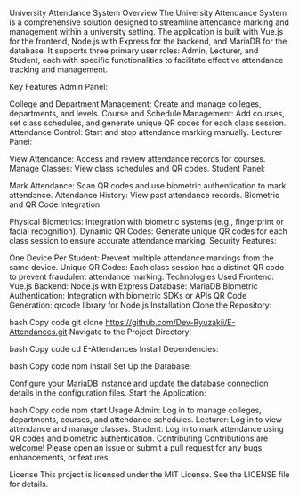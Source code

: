 University Attendance System
Overview
The University Attendance System is a comprehensive solution designed to streamline attendance marking and management within a university setting. The application is built with Vue.js for the frontend, Node.js with Express for the backend, and MariaDB for the database. It supports three primary user roles: Admin, Lecturer, and Student, each with specific functionalities to facilitate effective attendance tracking and management.

Key Features
Admin Panel:

College and Department Management: Create and manage colleges, departments, and levels.
Course and Schedule Management: Add courses, set class schedules, and generate unique QR codes for each class session.
Attendance Control: Start and stop attendance marking manually.
Lecturer Panel:

View Attendance: Access and review attendance records for courses.
Manage Classes: View class schedules and QR codes.
Student Panel:

Mark Attendance: Scan QR codes and use biometric authentication to mark attendance.
Attendance History: View past attendance records.
Biometric and QR Code Integration:

Physical Biometrics: Integration with biometric systems (e.g., fingerprint or facial recognition).
Dynamic QR Codes: Generate unique QR codes for each class session to ensure accurate attendance marking.
Security Features:

One Device Per Student: Prevent multiple attendance markings from the same device.
Unique QR Codes: Each class session has a distinct QR code to prevent fraudulent attendance marking.
Technologies Used
Frontend: Vue.js
Backend: Node.js with Express
Database: MariaDB
Biometric Authentication: Integration with biometric SDKs or APIs
QR Code Generation: qrcode library for Node.js
Installation
Clone the Repository:

bash
Copy code
git clone https://github.com/Dev-Ryuzakii/E-Attendances.git
Navigate to the Project Directory:

bash
Copy code
cd E-Attendances
Install Dependencies:

bash
Copy code
npm install
Set Up the Database:

Configure your MariaDB instance and update the database connection details in the configuration files.
Start the Application:

bash
Copy code
npm start
Usage
Admin: Log in to manage colleges, departments, courses, and attendance schedules.
Lecturer: Log in to view attendance and manage classes.
Student: Log in to mark attendance using QR codes and biometric authentication.
Contributing
Contributions are welcome! Please open an issue or submit a pull request for any bugs, enhancements, or features.

License
This project is licensed under the MIT License. See the LICENSE file for details.
